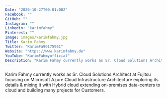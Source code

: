 ```yaml
---
Date: "2020-10-27T00:01:00Z"
Facebook: ""
GitHub: ""
Instagram: ""
Linkedin: "karimfahmy"
Pinterest: ""
image: images/karimfahmy.jpg
Title: Karim Fahmy
Twitter: "KarimFa90175961"
Website: "https://www.karimfahmy.de"
YouTube: "KarimFahmyofficial"
Description: "Karim Fahmy currently works as Sr. Cloud Solutions Architect at Fujitsu focusing on Microsoft Azure Cloud Infrastructure Architecture exploring its details & mixing it with Hybrid cloud extending on-premises data-centers to cloud and building many projects for Customers."
---
```

Karim Fahmy currently works as Sr. Cloud Solutions Architect at Fujitsu focusing on Microsoft Azure Cloud Infrastructure Architecture exploring its details & mixing it with Hybrid cloud extending on-premises data-centers to cloud and building many projects for Customers.
